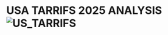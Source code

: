 # USA TARRIFS 2025 ANALYSIS ![US_TARRIFS](https://github.com/user-attachments/assets/e9e6e72b-f9f1-4870-b07d-4d76c7dbf102)
